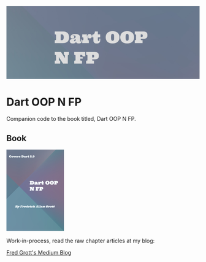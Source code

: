 ![Dart OOP N FP](./media/repo-image-header.png)

# Dart OOP N FP

Companion code to the book titled, Dart OOP N FP.

## Book

![book](./media/dart-oop-n-fp-small.png)

Work-in-process, read the raw chapter articles at my blog:

[Fred Grott's Medium Blog](https://fredgrott.medium.com)